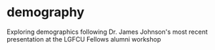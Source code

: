# demography
Exploring demographics following Dr. James Johnson's most recent presentation at the LGFCU Fellows alumni workshop
